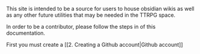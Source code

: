 This site is intended to be a source for users to house obsidian wikis as well as any other future utilities that may be needed in the TTRPG space.

In order to be a contributor, please follow the steps in of this documentation.

First you must create a [[2. Creating a Github account|Github account]]